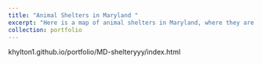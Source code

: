 ```yaml
---
title: "Animal Shelters in Maryland "
excerpt: "Here is a map of animal shelters in Maryland, where they are and what time they open. I got my data from overpass turbo <br/><img src='/images/sad_animal_pic.jpg'>"
collection: portfolio
---
```

khylton1.github.io/portfolio/MD-shelteryyy/index.html 
